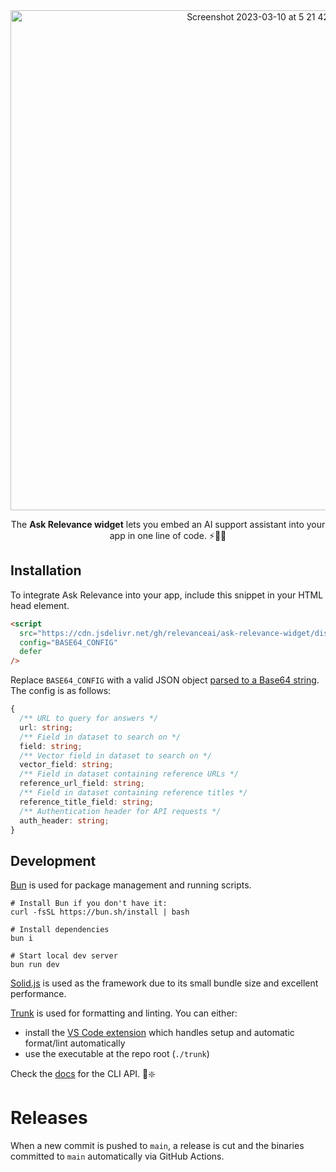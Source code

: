 <div align="center">
<img width="800" alt="Screenshot 2023-03-10 at 5 21 42 pm" src="https://user-images.githubusercontent.com/33971845/224244436-11887ef8-66f5-4800-92e0-4c25d221a7a6.png">
<p>The <b>Ask Relevance widget</b> lets you embed an AI support assistant into your app in one line of code. ⚡️🔮🧪</p> 
</div>

## Installation

To integrate Ask Relevance into your app, include this snippet in your HTML head element.

```html
<script
  src="https://cdn.jsdelivr.net/gh/relevanceai/ask-relevance-widget/dist/bundle.min.js"
  config="BASE64_CONFIG"
  defer
/>
```

Replace `BASE64_CONFIG` with a valid JSON object [parsed to a Base64 string](https://codebeautify.org/json-to-base64-converter). The config is as follows:

```ts
{
  /** URL to query for answers */
  url: string;
  /** Field in dataset to search on */
  field: string;
  /** Vector field in dataset to search on */
  vector_field: string;
  /** Field in dataset containing reference URLs */
  reference_url_field: string;
  /** Field in dataset containing reference titles */
  reference_title_field: string;
  /** Authentication header for API requests */
  auth_header: string;
}
```

## Development

[Bun](https://bun.sh) is used for package management and running scripts.

```shell
# Install Bun if you don't have it:
curl -fsSL https://bun.sh/install | bash

# Install dependencies
bun i

# Start local dev server
bun run dev
```

[Solid.js](https://www.solidjs.com/) is used as the framework due to its small bundle size and excellent performance.

[Trunk](https://trunk.io/) is used for formatting and linting. You can either:

- install the [VS Code extension](https://marketplace.visualstudio.com/items?itemName=Trunk.io) which handles setup and automatic format/lint automatically
- use the executable at the repo root (`./trunk`)

Check the [docs](https://docs.trunk.io/docs/check-cli) for the CLI API. 🧸❇️

# Releases

When a new commit is pushed to `main`, a release is cut and the binaries committed to `main` automatically via GitHub Actions.
